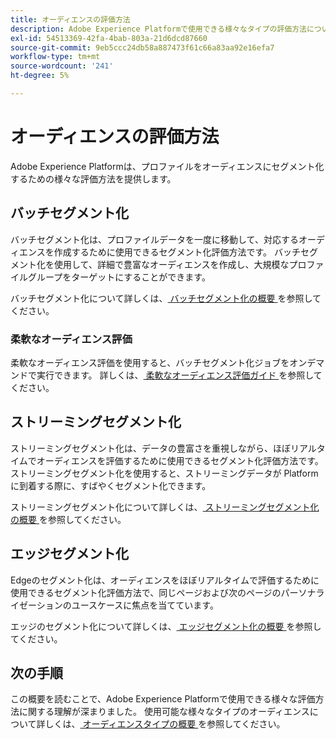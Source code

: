 ```yaml
---
title: オーディエンスの評価方法
description: Adobe Experience Platformで使用できる様々なタイプの評価方法について説明します。
exl-id: 54513369-42fa-4bab-803a-21d6dcd87660
source-git-commit: 9eb5ccc24db58a887473f61c66a83aa92e16efa7
workflow-type: tm+mt
source-wordcount: '241'
ht-degree: 5%

---
```


# オーディエンスの評価方法

Adobe Experience Platformは、プロファイルをオーディエンスにセグメント化するための様々な評価方法を提供します。

## バッチセグメント化

バッチセグメント化は、プロファイルデータを一度に移動して、対応するオーディエンスを作成するために使用できるセグメント化評価方法です。 バッチセグメント化を使用して、詳細で豊富なオーディエンスを作成し、大規模なプロファイルグループをターゲットにすることができます。

バッチセグメント化について詳しくは、[ バッチセグメント化の概要 ](./batch-segmentation.md) を参照してください。

### 柔軟なオーディエンス評価

柔軟なオーディエンス評価を使用すると、バッチセグメント化ジョブをオンデマンドで実行できます。 詳しくは、[ 柔軟なオーディエンス評価ガイド ](./flexible-audience-evaluation.md) を参照してください。

## ストリーミングセグメント化

ストリーミングセグメント化は、データの豊富さを重視しながら、ほぼリアルタイムでオーディエンスを評価するために使用できるセグメント化評価方法です。 ストリーミングセグメント化を使用すると、ストリーミングデータが Platform に到着する際に、すばやくセグメント化できます。

ストリーミングセグメント化について詳しくは、[ ストリーミングセグメント化の概要 ](./streaming-segmentation.md) を参照してください。

## エッジセグメント化

Edgeのセグメント化は、オーディエンスをほぼリアルタイムで評価するために使用できるセグメント化評価方法で、同じページおよび次のページのパーソナライゼーションのユースケースに焦点を当てています。

エッジのセグメント化について詳しくは、[ エッジセグメント化の概要 ](./edge-segmentation.md) を参照してください。

## 次の手順

この概要を読むことで、Adobe Experience Platformで使用できる様々な評価方法に関する理解が深まりました。 使用可能な様々なタイプのオーディエンスについて詳しくは、[ オーディエンスタイプの概要 ](../types/overview.md) を参照してください。
